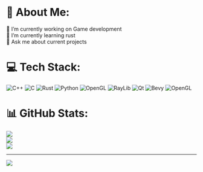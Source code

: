 # 💫 About Me:
🔭 I’m currently working on Game development<br>🌱 I’m currently learning rust<br>💬 Ask me about current projects


# 💻 Tech Stack:
![C++](https://img.shields.io/badge/c++-%2300599C.svg?style=for-the-badge&logo=c%2B%2B&logoColor=white) ![C](https://img.shields.io/badge/c-%2300599C.svg?style=for-the-badge&logo=c&logoColor=white) ![Rust](https://img.shields.io/badge/rust-%23000000.svg?style=for-the-badge&logo=rust&logoColor=white) ![Python](https://img.shields.io/badge/python-3670A0?style=for-the-badge&logo=python&logoColor=ffdd54) ![OpenGL](https://img.shields.io/badge/OpenGL-%23FFFFFF.svg?style=for-the-badge&logo=opengl) ![RayLib](https://img.shields.io/badge/RAYLIB-FFFFFF?style=for-the-badge&logo=raylib&logoColor=black) ![Qt](https://img.shields.io/badge/Qt-%23217346.svg?style=for-the-badge&logo=Qt&logoColor=white) ![Bevy](https://img.shields.io/badge/bevy-%23232326.svg?style=for-the-badge&logo=bevy&logoColor=white) ![OpenGL](https://img.shields.io/badge/OpenGL-white?logo=OpenGL&style=for-the-badge)
# 📊 GitHub Stats:
![](https://github-readme-stats.vercel.app/api?username=Ris34587&theme=dark&hide_border=false&include_all_commits=false&count_private=false)<br/>
![](https://nirzak-streak-stats.vercel.app/?user=Ris34587&theme=dark&hide_border=false)<br/>
![](https://github-readme-stats.vercel.app/api/top-langs/?username=Ris34587&theme=dark&hide_border=false&include_all_commits=false&count_private=false&layout=compact)

---
[![](https://visitcount.itsvg.in/api?id=Ris34587&icon=0&color=0)](https://visitcount.itsvg.in)

<!-- Proudly created with GPRM ( https://gprm.itsvg.in ) -->

<!-- Proudly created with GPRM ( https://gprm.itsvg.in ) -->
<!---
Ris34587/Ris34587 is a ✨ special ✨ repository because its `README.md` (this file) appears on your GitHub profile.
You can click the Preview link to take a look at your changes.
--->
